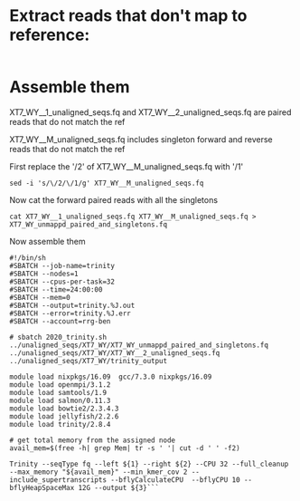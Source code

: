 # Extract reads that don't map to reference:
```
```
# Assemble them

XT7_WY__1_unaligned_seqs.fq and XT7_WY__2_unaligned_seqs.fq are paired reads that do not match the ref

XT7_WY__M_unaligned_seqs.fq includes singleton forward and reverse reads that do not match the ref

First replace the '/2' of XT7_WY__M_unaligned_seqs.fq with '/1'
```
sed -i 's/\/2/\/1/g' XT7_WY__M_unaligned_seqs.fq
```
Now cat the forward paired reads with all the singletons
```
cat XT7_WY__1_unaligned_seqs.fq XT7_WY__M_unaligned_seqs.fq > XT7_WY_unmappd_paired_and_singletons.fq
```
Now assemble them
```
#!/bin/sh
#SBATCH --job-name=trinity
#SBATCH --nodes=1
#SBATCH --cpus-per-task=32
#SBATCH --time=24:00:00
#SBATCH --mem=0
#SBATCH --output=trinity.%J.out
#SBATCH --error=trinity.%J.err
#SBATCH --account=rrg-ben

# sbatch 2020_trinity.sh ../unaligned_seqs/XT7_WY/XT7_WY_unmappd_paired_and_singletons.fq ../unaligned_seqs/XT7_WY/XT7_WY__2_unaligned_seqs.fq ../unaligned_seqs/XT7_WY/trinity_output

module load nixpkgs/16.09  gcc/7.3.0 nixpkgs/16.09
module load openmpi/3.1.2
module load samtools/1.9
module load salmon/0.11.3
module load bowtie2/2.3.4.3
module load jellyfish/2.2.6
module load trinity/2.8.4

# get total memory from the assigned node
avail_mem=$(free -h| grep Mem| tr -s ' '| cut -d ' ' -f2)

Trinity --seqType fq --left ${1} --right ${2} --CPU 32 --full_cleanup --max_memory "${avail_mem}" --min_kmer_cov 2 --include_supertranscripts --bflyCalculateCPU  --bflyCPU 10 --bflyHeapSpaceMax 12G --output ${3}```
